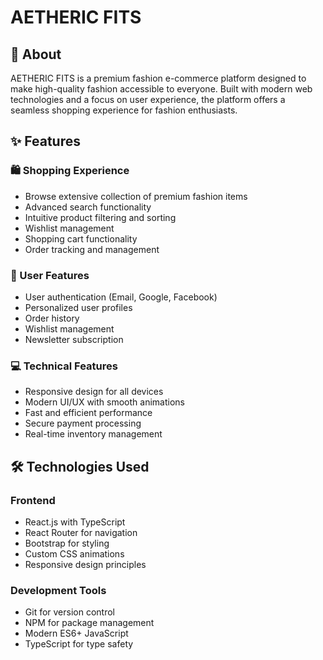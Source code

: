 # AETHERIC FITS

## 🌟 About
AETHERIC FITS is a premium fashion e-commerce platform designed to make high-quality fashion accessible to everyone. Built with modern web technologies and a focus on user experience, the platform offers a seamless shopping experience for fashion enthusiasts.

## ✨ Features

### 🛍️ Shopping Experience
- Browse extensive collection of premium fashion items
- Advanced search functionality
- Intuitive product filtering and sorting
- Wishlist management
- Shopping cart functionality
- Order tracking and management

### 👤 User Features
- User authentication (Email, Google, Facebook)
- Personalized user profiles
- Order history
- Wishlist management
- Newsletter subscription

### 💻 Technical Features
- Responsive design for all devices
- Modern UI/UX with smooth animations
- Fast and efficient performance
- Secure payment processing
- Real-time inventory management

## 🛠️ Technologies Used

### Frontend
- React.js with TypeScript
- React Router for navigation
- Bootstrap for styling
- Custom CSS animations
- Responsive design principles

### Development Tools
- Git for version control
- NPM for package management
- Modern ES6+ JavaScript
- TypeScript for type safety
